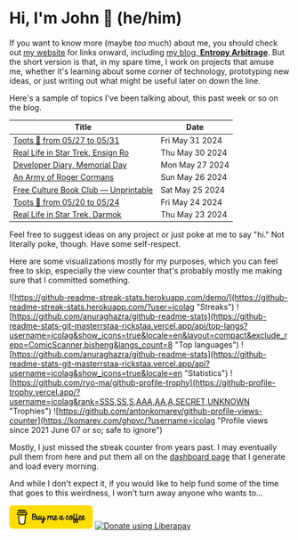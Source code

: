 # Hi, I'm John 👋 (he/him)

If you want to know more (maybe *too* much) about me, you should check out [my website](https://john.colagioia.net/) for links onward, including [my blog, **Entropy Arbitrage**](https://john.colagioia.net/blog).  But the short version is that, in my spare time, I work on projects that amuse me, whether it's learning about some corner of technology, prototyping new ideas, or just writing out what might be useful later on down the line.

Here's a sample of topics I've been talking about, this past week or so on the blog.

|Title|Date|
|-----|-------|
|[Toots 🦣 from 05/27 to 05/31](https://john.colagioia.net/blog/2024/05/31/week.html)|Fri May 31 2024|
|[Real Life in Star Trek, Ensign Ro](https://john.colagioia.net/blog/2024/05/30/ensign-ro.html)|Thu May 30 2024|
|[Developer Diary, Memorial Day](https://john.colagioia.net/blog/2024/05/27/memorial.html)|Mon May 27 2024|
|[An Army of Roger Cormans](https://john.colagioia.net/blog/2024/05/26/corman.html)|Sun May 26 2024|
|[Free Culture Book Club — Unprintable](https://john.colagioia.net/blog/2024/05/25/unprintable.html)|Sat May 25 2024|
|[Toots 🦣 from 05/20 to 05/24](https://john.colagioia.net/blog/2024/05/24/week.html)|Fri May 24 2024|
|[Real Life in Star Trek, Darmok](https://john.colagioia.net/blog/2024/05/23/darmok.html)|Thu May 23 2024|

Feel free to suggest ideas on any project or just poke at me to say "hi." Not literally poke, though. Have some self-respect.

Here are some visualizations mostly for my purposes, which you can feel free to skip, especially the view counter that's probably mostly me making sure that I committed something.

![https://github-readme-streak-stats.herokuapp.com/demo/](https://github-readme-streak-stats.herokuapp.com/?user=jcolag "Streaks")
![https://github.com/anuraghazra/github-readme-stats](https://github-readme-stats-git-masterrstaa-rickstaa.vercel.app/api/top-langs?username=jcolag&show_icons=true&locale=en&layout=compact&exclude_repo=ComicScanner,bisheng&langs_count=8 "Top languages")
![https://github.com/anuraghazra/github-readme-stats](https://github-readme-stats-git-masterrstaa-rickstaa.vercel.app/api?username=jcolag&show_icons=true&locale=en "Statistics")
![https://github.com/ryo-ma/github-profile-trophy](https://github-profile-trophy.vercel.app/?username=jcolag&rank=SSS,SS,S,AAA,AA,A,SECRET,UNKNOWN "Trophies")
![https://github.com/antonkomarev/github-profile-views-counter](https://komarev.com/ghpvc/?username=jcolag "Profile views since 2021 June 07 or so; safe to ignore")

Mostly, I just missed the streak counter from years past.  I may eventually pull them from here and put them all on the [dashboard page](https://github.com/jcolag/dash) that I generate and load every morning.

And while I don't expect it, if you would like to help fund some of the time that goes to this weirdness, I won't turn away anyone who wants to...

[<img src="images/default-yellow.png" alt="Buy Me a Coffee" width="150px"/>](https://www.buymeacoffee.com/jcolag)
<a href="https://liberapay.com/jcolag/donate"><img alt="Donate using Liberapay" src="https://liberapay.com/assets/widgets/donate.svg"></a>

